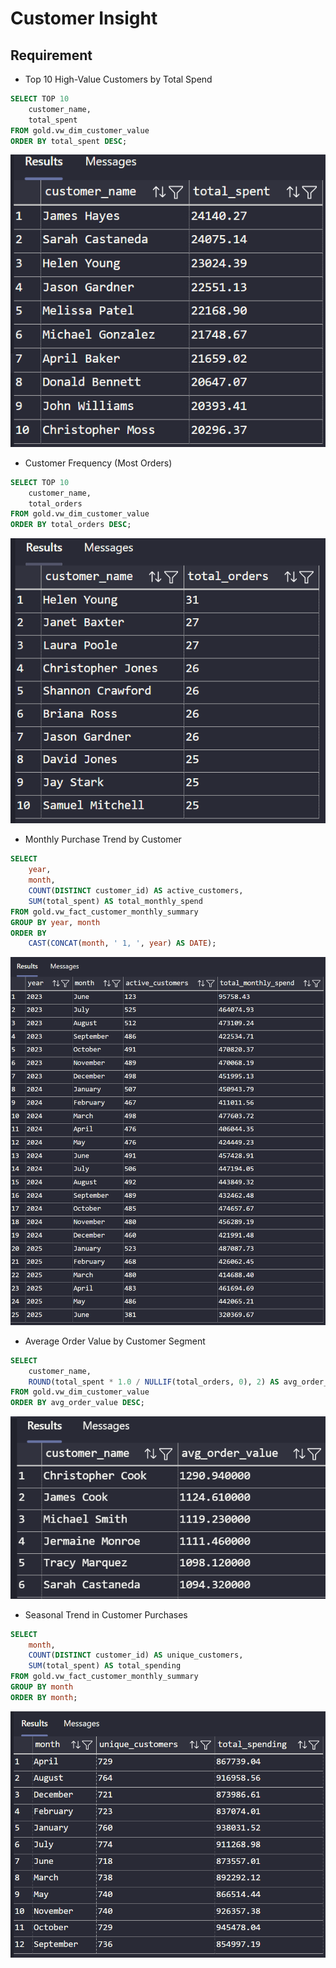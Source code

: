 # Customer Insight

## Requirement

- Top 10 High-Value Customers by Total Spend

```sql
SELECT TOP 10 
    customer_name,
    total_spent
FROM gold.vw_dim_customer_value
ORDER BY total_spent DESC;
```

![1.png](story2/1.png)

- Customer Frequency (Most Orders)

```sql
SELECT TOP 10 
    customer_name,
    total_orders
FROM gold.vw_dim_customer_value
ORDER BY total_orders DESC;
```

![2.png](story2/2.png)

- Monthly Purchase Trend by Customer

```sql
SELECT 
    year,
    month,
    COUNT(DISTINCT customer_id) AS active_customers,
    SUM(total_spent) AS total_monthly_spend
FROM gold.vw_fact_customer_monthly_summary
GROUP BY year, month
ORDER BY 
    CAST(CONCAT(month, ' 1, ', year) AS DATE);
```

![3.png](story2/3.png)

- Average Order Value by Customer Segment

```sql
SELECT 
    customer_name,
    ROUND(total_spent * 1.0 / NULLIF(total_orders, 0), 2) AS avg_order_value
FROM gold.vw_dim_customer_value
ORDER BY avg_order_value DESC;
```

![4.png](story2/4.png)

- Seasonal Trend in Customer Purchases

```sql
SELECT 
    month,
    COUNT(DISTINCT customer_id) AS unique_customers,
    SUM(total_spent) AS total_spending
FROM gold.vw_fact_customer_monthly_summary
GROUP BY month
ORDER BY month;
```

![5.png](story2/5.png)
